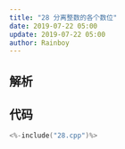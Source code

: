 ```yaml
---
title: "28 分离整数的各个数位"
date: 2019-07-22 05:00
update: 2019-07-22 05:00
author: Rainboy
---
```


## 解析

## 代码

```c
<%-include("28.cpp")%>
```

